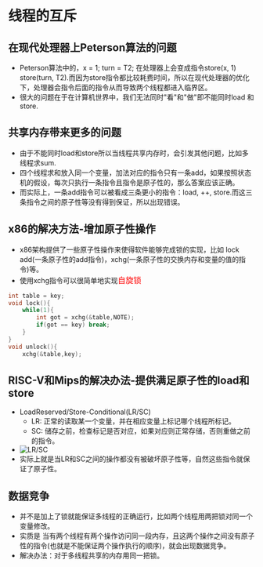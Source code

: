 # 线程的互斥


## 在现代处理器上Peterson算法的问题
- Peterson算法中的，x = 1; turn = T2; 在处理器上会变成指令store(x, 1) store(turn, T2).而因为store指令都比较耗费时间，所以在现代处理器的优化下，处理器会指令后面的指令从而导致两个线程都进入临界区。
- 很大的问题在于在计算机世界中，我们无法同时"看"和"做"即不能同时load 和 store.

## 共享内存带来更多的问题
- 由于不能同时load和store所以当线程共享内存时，会引发其他问题，比如多线程求sum.
- 四个线程求和放入同一个变量，加法对应的指令只有一条add，如果按照状态机的假设，每次只执行一条指令且指令是原子性的，那么答案应该正确。
- 而实际上，一条add指令可以被看成三条更小的指令：load, ++, store.而这三条指令之间的原子性等没有得到保证，所以出现错误。

## x86的解决方法-增加原子性操作
- x86架构提供了一些原子性操作来使得软件能够完成锁的实现，比如 lock add(一条原子性的add指令)，xchg(一条原子性的交换内存和变量的值的指令)等。
- 使用xchg指令可以很简单地实现<font color=red size=3>自旋锁</font>
```c
int table = key;
void lock(){
    while(1){
        int got = xchg(&table,NOTE);
        if(got == key) break;
    }
}
void unlock(){
    xchg(&table,key);
```

## RISC-V和Mips的解决办法-提供满足原子性的load和store
- LoadReserved/Store-Conditional(LR/SC)
  - LR: 正常的读取某一个变量，并在相应变量上标记哪个线程所标记。
  - SC: 储存之前，检查标记是否对应，如果对应则正常存储，否则重做之前的指令。
- ![LR/SC](/imgs/操作系统/3-1.png)
- 实际上就是当LR和SC之间的操作都没有被破坏原子性等，自然这些指令就保证了原子性。

## 数据竞争
- 并不是加上了锁就能保证多线程的正确运行，比如两个线程用两把锁对同一个变量修改。
- 实质是 当有两个线程有两个操作访问同一段内存，且这两个操作之间没有原子性的指令(也就是不能保证两个操作执行的顺序)，就会出现数据竞争。
- 解决办法：对于多线程共享的内存用同一把锁。
